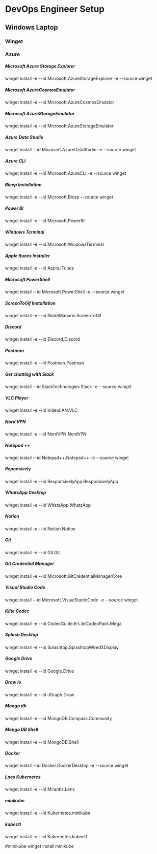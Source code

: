 # DevOps Engineer Setup


## Windows Laptop


### Winget


### Azure 

##### Microsoft Azure Storage Explorer
winget install -e --id Microsoft.AzureStorageExplorer -e --source winget

##### Microsoft AzureCosmosEmulator
winget install -e --id Microsoft.AzureCosmosEmulator


##### Microsoft AzureStorageEmulator
winget install -e --id Microsoft.AzureStorageEmulator

##### Azure Data Studio
winget install --id Microsoft.AzureDataStudio -e --source winget


##### Azure CLI
winget install -e --id Microsoft.AzureCLI -e --source winget

##### Bicep Installation
winget install -e --id Microsoft.Bicep --source winget

##### Power BI
winget install -e --id Microsoft.PowerBI


##### Windows Terminal
winget install -e --id Microsoft.WindowsTerminal

##### Apple Itunes Installer
winget install -e --id Apple.iTunes


##### Microsoft PowerShell
winget install --id Microsoft.PowerShell -e --source winget


##### ScreenToGif Installation
winget install -e --id NickeManarin.ScreenToGif



##### Discord
winget install -e --id Discord.Discord


##### Postman
winget install -e --id Postman.Postman


##### Get chatting with Slack
winget install --id SlackTechnologies.Slack -e --source winget

##### VLC Player
winget install -e --id VideoLAN.VLC

##### Nord VPN
winget install -e --id NordVPN.NordVPN

##### Notepad ++
winget install --id Notepad++.Notepad++ -e --source winget

##### Reponsively
winget install -e --id ResponsivelyApp.ResponsivelyApp

##### WhatsApp Desktop
winget install -e --id WhatsApp.WhatsApp

##### Notion
winget install -e --id Notion.Notion

##### Git
winget install -e --id Git.Git

##### Git Credential Manager
winget install -e --id Microsoft.GitCredentialManagerCore

##### Visual Studio Code
winget install --id Microsoft.VisualStudioCode -e --source winget

##### Klite Codec
winget install -e --id CodecGuide.K-LiteCodecPack.Mega

##### Splash Desktop
winget install -e --id Splashtop.SplashtopWiredXDisplay

##### Google Drive
winget install -e --id Google.Drive

##### Draw io
winget install -e --id JGraph.Draw

##### Mongo db
winget install -e --id MongoDB.Compass.Community

##### Mongo DB Shell
winget install -e --id MongoDB.Shell


##### Docker 
winget install --id Docker.DockerDesktop -e --source winget

##### Lnes Kubernetes
winget install -e --id Mirantis.Lens

##### minikube
winget install -e --id Kubernetes.minikube

##### kubectl
winget install -e --id Kubernetes.kubectl

#minikube
winget install minikube
